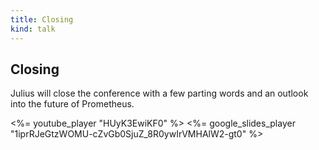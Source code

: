 ```yaml
---
title: Closing
kind: talk
---
```


## Closing

Julius will close the conference with a few parting words and an outlook into
the future of Prometheus.

<%= youtube_player "HUyK3EwiKF0" %>
<%= google_slides_player "1iprRJeGtzWOMU-cZvGb0SjuZ_8R0ywIrVMHAlW2-gt0" %>
